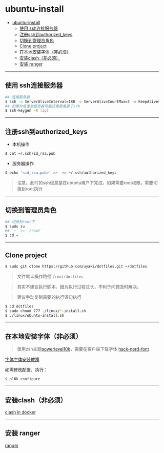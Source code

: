 # ubuntu-install

- [ubuntu-install](#ubuntu-install)
  - [使用 ssh连接服务器](#使用-ssh连接服务器)
  - [注册ssh到authorized_keys](#注册ssh到authorized_keys)
  - [切换到管理员角色](#切换到管理员角色)
  - [Clone project](#clone-project)
  - [在本地安装字体（非必须）](#在本地安装字体非必须)
  - [安装clash（非必须）](#安装clash非必须)
  - [安装 ranger](#安装-ranger)

---

## 使用 ssh连接服务器
```sh
## 连接服务器
$ ssh -o ServerAliveInterval=180 -o ServerAliveCountMax=3 -o KeepAlive=yes [user]@[ip]
## 如果你是重装服务器可能还需要重置下ssh
$ ssh-keygen -R [ip]
```

---

## 注册ssh到authorized_keys

- 本机操作
```sh
$ cat ~/.ssh/id_rsa.pub
```

- 服务器操作
```sh
$ echo '<id_rsa.pub>' >>  >> ~/.ssh/authorized_keys
```

> 注意，此时的ssh信息是在ubuntu用户下完成，如果需要root权限，需要切换到root执行

---

## 切换到管理员角色

```sh
## 切换到root下
$ sudo su
## `~` => `/root`
$ cd ~
```

---

## Clone project

```sh
$ sudo git clone https://github.com/uyaki/dotfiles.git ~/dotfiles
```

> 文件默认操作路径 `/root/dotfiles`

> 其实不建议执行脚本，因为执行过程过长，不利于问题及时解决。

> 建议手动复制需要的执行语句执行

```sh
$ cd dotfiles
$ sudo chmod 777 ./linux/*-install.sh
$ ./linux/ubuntu-install.sh
```

---

## 在本地安装字体（非必须）

> 使用zsh主题[powerlevel10k](https://github.com/romkatv/powerlevel10k)，需要在客户端下载字体 [hack-nerd-font](https://github.com/ryanoasis/nerd-fonts)

[字体字体安装教程](./../font/font.md)

如需修改配置，执行：

```sh
$ p10k configure
```

---

## 安装clash（非必须）

[clash in docker](./../clash_in_docker/clash_in_docker.md)

---

## 安装 ranger

[ranger](./../ranger/ranger.md)
